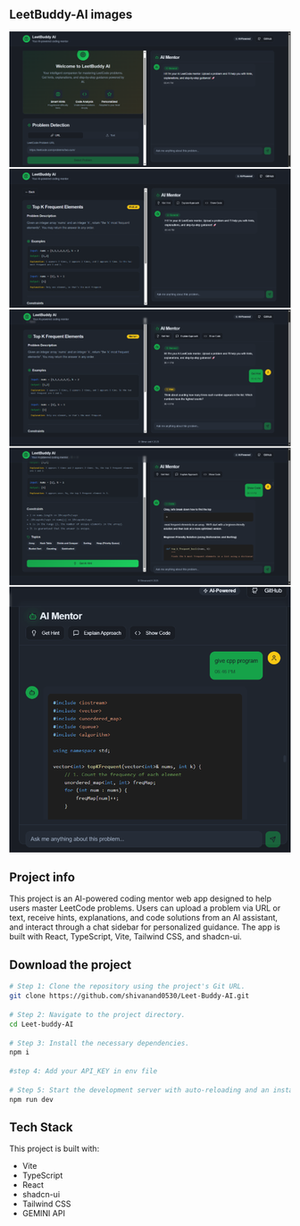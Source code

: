 ## LeetBuddy-AI images
![image alt](https://github.com/shivanand0530/Leet-Buddy-AI/blob/98926733b263b9dd7e157e2cf2dc2aefea8150c2/Screenshot%202025-08-01%20184148.png)
![image alt](https://github.com/shivanand0530/Leet-Buddy-AI/blob/98926733b263b9dd7e157e2cf2dc2aefea8150c2/Screenshot%202025-08-01%20184227.png)
![image alt](https://github.com/shivanand0530/Leet-Buddy-AI/blob/98926733b263b9dd7e157e2cf2dc2aefea8150c2/Screenshot%202025-08-01%20184243.png)
![image alt](https://github.com/shivanand0530/Leet-Buddy-AI/blob/98926733b263b9dd7e157e2cf2dc2aefea8150c2/Screenshot%202025-08-01%20184557.png)
![image alt](https://github.com/shivanand0530/Leet-Buddy-AI/blob/98926733b263b9dd7e157e2cf2dc2aefea8150c2/Screenshot%202025-08-01%20184636.png)

## Project info
This project is an AI-powered coding mentor web app designed to help users master LeetCode problems. Users can upload a problem via URL or text, receive hints, explanations, and code solutions from an AI assistant, and interact through a chat sidebar for personalized guidance. The app is built with React, TypeScript, Vite, Tailwind CSS, and shadcn-ui.


## Download the project

```sh
# Step 1: Clone the repository using the project's Git URL.
git clone https://github.com/shivanand0530/Leet-Buddy-AI.git

# Step 2: Navigate to the project directory.
cd Leet-buddy-AI

# Step 3: Install the necessary dependencies.
npm i

#step 4: Add your API_KEY in env file

# Step 5: Start the development server with auto-reloading and an instant preview.
npm run dev
```

## Tech Stack

This project is built with:

- Vite
- TypeScript
- React
- shadcn-ui
- Tailwind CSS
- GEMINI API


